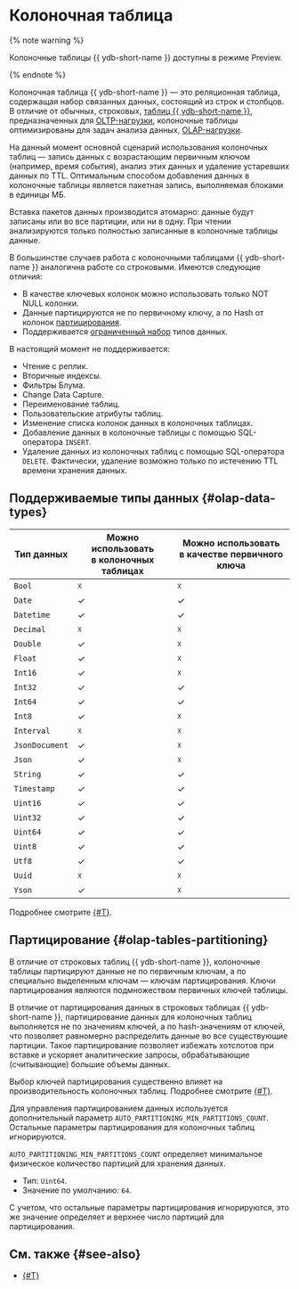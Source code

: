 # Колоночная таблица

{% note warning %}

Колоночные таблицы {{ ydb-short-name }} доступны в режиме Preview.

{% endnote %}

Колоночная таблица {{ ydb-short-name }} — это реляционная таблица, содержащая набор связанных данных, состоящий из строк и столбцов. В отличие от обычных, строковых, [таблиц {{ ydb-short-name }}](#table), предназначенных для [OLTP-нагрузки](https://ru.wikipedia.org/wiki/OLTP), колоночные таблицы оптимизированы для задач анализа данных, [OLAP-нагрузки](https://ru.wikipedia.org/wiki/OLAP).

На данный момент основной сценарий использования колоночных таблиц — запись данных с возрастающим первичным ключом (например, время события), анализ этих данных и удаление устаревших данных по TTL. Оптимальным способом добавления данных в колоночные таблицы является пакетная запись, выполняемая блоками в единицы МБ.

Вставка пакетов данных производится атомарно: данные будут записаны или во все партиции, или ни в одну. При чтении анализируются только полностью записанные в колоночные таблицы данные.

В большинстве случаев работа с колоночными таблицами {{ ydb-short-name }} аналогична работе со строковыми. Имеются следующие отличия:

* В качестве ключевых колонок можно использовать только NOT NULL колонки.
* Данные партицируются не по первичному ключу, а по Hash от колонок [партицирования](#olap-tables-partitioning).
* Поддерживается [ограниченный набор](#olap-data-types) типов данных.

В настоящий момент не поддерживается:

* Чтение с реплик.
* Вторичные индексы.
* Фильтры Блума.
* Change Data Capture.
* Переименование таблиц.
* Пользовательские атрибуты таблиц.
* Изменение списка колонок данных в колоночных таблицах.
* Добавление данных в колоночные таблицы с помощью SQL-оператора `INSERT`.
* Удаление данных из колоночных таблиц с помощью SQL-оператора `DELETE`. Фактически, удаление возможно только по истечению TTL времени хранения данных.

## Поддерживаемые типы данных {#olap-data-types}

Тип данных | Можно использовать<br>в колоночных таблицах | Можно использовать<br>в качестве первичного ключа
---|---|---
`Bool` | ☓ | ☓
`Date` | ✓ | ✓
`Datetime` | ✓ | ✓
`Decimal` | ☓ | ☓
`Double` | ✓ | ☓
`Float` | ✓ | ☓
`Int16` | ✓ | ☓
`Int32` | ✓ | ✓
`Int64` | ✓ | ✓
`Int8` | ✓ | ☓
`Interval` | ☓ | ☓
`JsonDocument` | ✓ | ☓
`Json` | ✓ | ☓
`String` | ✓ | ✓
`Timestamp` | ✓ | ✓
`Uint16` | ✓ | ✓
`Uint32` | ✓ | ✓
`Uint64` | ✓ | ✓
`Uint8` | ✓ | ✓
`Utf8` | ✓ | ✓
`Uuid` | ☓ | ☓
`Yson` | ✓ | ☓

Подробнее смотрите [{#T}](../yql/reference/types/index.md).

## Партицирование {#olap-tables-partitioning}

В отличие от строковых таблиц {{ ydb-short-name }}, колоночные таблицы партицируют данные не по первичным ключам, а по специально выделенным ключам — ключам партицирования. Ключи партицирования являются подмножеством первичных ключей таблицы.

В отличие от партицирования данных в строковых таблицах {{ ydb-short-name }}, партицирование данных для колоночных таблиц выполняется не по значениям ключей, а по hash-значениям от ключей, что позволяет равномерно распределить данные во все существующие партиции. Такое партицирование позволяет избежать хотспотов при вставке и ускоряет аналитические запросы, обрабатывающие (считывающие) большие объемы данных.

Выбор ключей партицирования существенно влияет на производительность колоночных таблиц. Подробнее смотрите [{#T}](../best_practices/pk-olap-scalability.md).

Для управления партицированием данных используется дополнительный параметр `AUTO_PARTITIONING_MIN_PARTITIONS_COUNT`. Остальные параметры партицирования для колоночных таблиц игнорируются.

`AUTO_PARTITIONING_MIN_PARTITIONS_COUNT` определяет минимальное физическое количество партиций для хранения данных.

* Тип: `Uint64`.
* Значение по умолчанию: `64`.

С учетом, что остальные параметры партицирования игнорируются, это же значение определяет и верхнее число партиций для партицирования.

## См. также {#see-also}

* [{#T}](../yql/reference/syntax/create_table.md#olap-tables)
